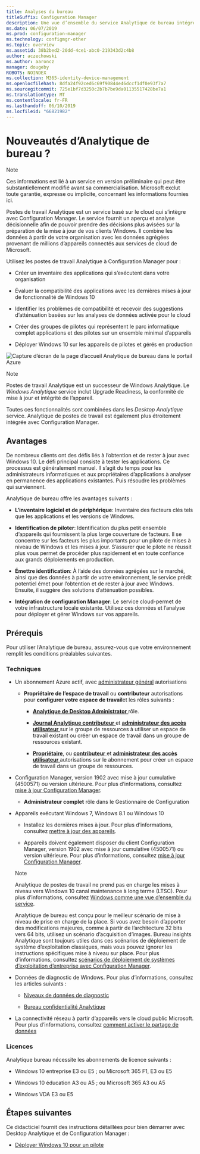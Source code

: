 ```yaml
---
title: Analyses du bureau
titleSuffix: Configuration Manager
description: Une vue d’ensemble du service Analytique de bureau intégré à Configuration Manager.
ms.date: 06/07/2019
ms.prod: configuration-manager
ms.technology: configmgr-other
ms.topic: overview
ms.assetid: 38b2bed2-20dd-4ce1-abc0-219343d2c4b8
author: aczechowski
ms.author: aaroncz
manager: dougeby
ROBOTS: NOINDEX
ms.collection: M365-identity-device-management
ms.openlocfilehash: 8dfa24f92ced6c69f90844e46dccf1df0e93f7a7
ms.sourcegitcommit: 725e1bf7d3250c2b7b7be9da01135517428be7a1
ms.translationtype: MT
ms.contentlocale: fr-FR
ms.lasthandoff: 06/10/2019
ms.locfileid: "66821982"
---
```

# <a name="what-is-desktop-analytics"></a>Nouveautés d’Analytique de bureau ?

> [!Note]  
> Ces informations est lié à un service en version préliminaire qui peut être substantiellement modifié avant sa commercialisation. Microsoft exclut toute garantie, expresse ou implicite, concernant les informations fournies ici.  

Postes de travail Analytique est un service basé sur le cloud qui s’intègre avec Configuration Manager. Le service fournit un aperçu et analyse décisionnelle afin de pouvoir prendre des décisions plus avisées sur la préparation de la mise à jour de vos clients Windows. Il combine les données à partir de votre organisation avec les données agrégées provenant de millions d’appareils connectés aux services de cloud de Microsoft.

Utilisez les postes de travail Analytique à Configuration Manager pour :  

- Créer un inventaire des applications qui s’exécutent dans votre organisation  

- Évaluer la compatibilité des applications avec les dernières mises à jour de fonctionnalité de Windows 10  

- Identifier les problèmes de compatibilité et recevoir des suggestions d’atténuation basées sur les analyses de données activée pour le cloud  

- Créer des groupes de pilotes qui représentent le parc informatique complet applications et des pilotes sur un ensemble minimal d’appareils  

- Déployer Windows 10 sur les appareils de pilotes et gérés en production  

![Capture d’écran de la page d’accueil Analytique de bureau dans le portail Azure](media/portal-home.png)

> [!Note]  
> Postes de travail Analytique est un successeur de Windows Analytique. Le *Windows Analytique* service inclut Upgrade Readiness, la conformité de mise à jour et intégrité de l’appareil.
>
> Toutes ces fonctionnalités sont combinées dans les *Desktop Analytique* service. Analytique de postes de travail est également plus étroitement intégrée avec Configuration Manager.



## <a name="benefits"></a>Avantages

De nombreux clients ont des défis liés à l’obtention et de rester à jour avec Windows 10. Le défi principal consiste à tester les applications. Ce processus est généralement manuel. Il s’agit du temps pour les administrateurs informatiques et aux propriétaires d’applications à analyser en permanence des applications existantes. Puis résoudre les problèmes qui surviennent.

Analytique de bureau offre les avantages suivants :

- **L’inventaire logiciel et de périphérique**: Inventaire des facteurs clés tels que les applications et les versions de Windows.  

- **Identification de piloter**: Identification du plus petit ensemble d’appareils qui fournissent la plus large couverture de facteurs. Il se concentre sur les facteurs les plus importants pour un pilote de mises à niveau de Windows et les mises à jour. S’assurer que le pilote ne réussit plus vous permet de procéder plus rapidement et en toute confiance aux grands déploiements en production.  

- **Émettre identification**: À l’aide des données agrégées sur le marché, ainsi que des données à partir de votre environnement, le service prédit potentiel émet pour l’obtention et de rester à jour avec Windows. Ensuite, il suggère des solutions d’atténuation possibles.  

- **Intégration de configuration Manager**: Le service cloud-permet de votre infrastructure locale existante. Utilisez ces données et l’analyse pour déployer et gérer Windows sur vos appareils.  



## <a name="prerequisites"></a>Prérequis

Pour utiliser l’Analytique de bureau, assurez-vous que votre environnement remplit les conditions préalables suivantes.


### <a name="technical"></a>Techniques

- Un abonnement Azure actif, avec [administrateur général](https://docs.microsoft.com/azure/active-directory/users-groups-roles/directory-assign-admin-roles#company-administrator) autorisations  

    - **Propriétaire de l’espace de travail** ou **contributeur** autorisations pour **configurer votre espace de travail**et les rôles suivants :  

       - [**Analytique de Desktop Administrator** ](https://docs.microsoft.com/azure/active-directory/users-groups-roles/directory-assign-admin-roles) rôle.

       - [**Journal Analytique contributeur** ](https://docs.microsoft.com/azure/role-based-access-control/built-in-roles#log-analytics-contributor) et [ **administrateur des accès utilisateur** ](https://docs.microsoft.com/azure/role-based-access-control/built-in-roles#user-access-administrator) sur le groupe de ressources à utiliser un espace de travail existant ou créer un espace de travail dans un groupe de ressources existant.

        - [**Propriétaire**](https://docs.microsoft.com/azure/role-based-access-control/built-in-roles#owner), ou [ **contributeur** ](https://docs.microsoft.com/azure/role-based-access-control/built-in-roles#contributor) et [ **administrateur des accès utilisateur** ](https://docs.microsoft.com/azure/role-based-access-control/built-in-roles#user-access-administrator) autorisations sur le abonnement pour créer un espace de travail dans un groupe de ressources.  

- Configuration Manager, version 1902 avec mise à jour cumulative (4500571) ou version ultérieure. Pour plus d’informations, consultez [mise à jour Configuration Manager](/sccm/desktop-analytics/connect-configmgr#bkmk_hotfix).  

    - **Administrateur complet** rôle dans le Gestionnaire de Configuration  

- Appareils exécutant Windows 7, Windows 8.1 ou Windows 10  

    - Installez les dernières mises à jour. Pour plus d’informations, consultez [mettre à jour des appareils](/sccm/desktop-analytics/enroll-devices#update-devices).  

    - Appareils doivent également disposer du client Configuration Manager, version 1902 avec mise à jour cumulative (4500571) ou version ultérieure. Pour plus d’informations, consultez [mise à jour Configuration Manager](/sccm/desktop-analytics/connect-configmgr#bkmk_hotfix).  

    > [!Note]  
    > Analytique de postes de travail ne prend pas en charge les mises à niveau vers Windows 10 canal maintenance à long terme (LTSC). Pour plus d’informations, consultez [Windows comme une vue d’ensemble du service](https://docs.microsoft.com/windows/deployment/update/waas-overview#long-term-servicing-channel).
    >
    > Analytique de bureau est conçu pour le meilleur scénario de mise à niveau de prise en charge de la place. Si vous avez besoin d’apporter des modifications majeures, comme à partir de l’architecture 32 bits vers 64 bits, utilisez un scénario d’acquisition d’images. Bureau insights Analytique sont toujours utiles dans ces scénarios de déploiement de système d’exploitation classiques, mais vous pouvez ignorer les instructions spécifiques mise à niveau sur place. Pour plus d’informations, consultez [scénarios de déploiement de systèmes d’exploitation d’entreprise avec Configuration Manager](/sccm/osd/deploy-use/scenarios-to-deploy-enterprise-operating-systems).

- Données de diagnostic de Windows. Pour plus d’informations, consultez les articles suivants :  

    - [Niveaux de données de diagnostic](/sccm/desktop-analytics/enable-data-sharing#diagnostic-data-levels)  

    - [Bureau confidentialité Analytique](/sccm/desktop-analytics/privacy)  

- La connectivité réseau à partir d’appareils vers le cloud public Microsoft. Pour plus d’informations, consultez [comment activer le partage de données](/sccm/desktop-analytics/enable-data-sharing)  


### <a name="licensing"></a>Licences

Analytique bureau nécessite les abonnements de licence suivants :

- Windows 10 entreprise E3 ou E5 ; ou Microsoft 365 F1, E3 ou E5  

- Windows 10 éducation A3 ou A5 ; ou Microsoft 365 A3 ou A5  

- Windows VDA E3 ou E5  




## <a name="next-steps"></a>Étapes suivantes

Ce didacticiel fournit des instructions détaillées pour bien démarrer avec Desktop Analytique et de Configuration Manager :  

- [Déployer Windows 10 pour un pilote](/sccm/desktop-analytics/tutorial-windows10)  
